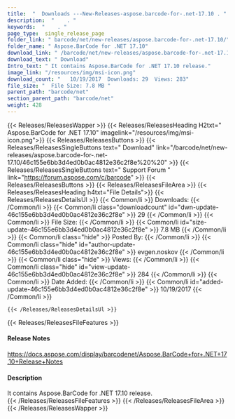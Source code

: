 ```yaml
---
title:  "  Downloads ---New-Releases-aspose.barcode-for-.net-17.10 . " 
description:  "    . " 
keywords:  "    . " 
page_type:  single_release_page
folder_link: " barcode/net/new-releases/aspose.barcode-for-.net-17.10/"
folder_name: " Aspose.BarCode for .NET 17.10"
download_link: " /barcode/net/new-releases/aspose.barcode-for-.net-17.10/46c155e6bb3d4ed0b0ac4812e36c2f8e"
download_text: " Download"
Intro_text: " It contains Aspose.BarCode for .NET 17.10 release."
image_link: "/resources/img/msi-icon.png"
download_count: "   10/19/2017  Downloads: 29  Views: 283"
file_size: "  File Size: 7.8 MB "
parent_path: "barcode/net"
section_parent_path: "barcode/net"
weight: 428
---
```


{{< Releases/ReleasesWapper >}}
  {{< Releases/ReleasesHeading H2txt=" Aspose.BarCode for .NET 17.10" imagelink="/resources/img/msi-icon.png">}}
  {{< Releases/ReleasesButtons >}}
    {{< Releases/ReleasesSingleButtons text=" Download" link="/barcode/net/new-releases/aspose.barcode-for-.net-17.10/46c155e6bb3d4ed0b0ac4812e36c2f8e%20%20" >}}
    {{< Releases/ReleasesSingleButtons text=" Support Forum " link="https://forum.aspose.com/c/barcode" >}}
  {{< Releases/ReleasesButtons >}}
  {{< Releases/ReleasesFileArea >}}
    {{< Releases/ReleasesHeading h4txt="File Details">}}
    {{< Releases/ReleasesDetailsUl >}}
            {{< Common/li  >}} Downloads: {{< /Common/li >}} 
      {{< Common/li class="downloadcount" id="dwn-update-46c155e6bb3d4ed0b0ac4812e36c2f8e" >}} 29 {{< /Common/li >}} 
      {{< Common/li  >}} File Size: {{< /Common/li >}} 
      {{< Common/li id="size-update-46c155e6bb3d4ed0b0ac4812e36c2f8e" >}} 7.8 MB {{< /Common/li >}} 
      {{< Common/li  class="hide" >}} Posted By: {{< /Common/li >}} 
      {{< Common/li class="hide" id="author-update-46c155e6bb3d4ed0b0ac4812e36c2f8e" >}} evgen.noskov {{< /Common/li >}} 
      {{< Common/li class="hide"  >}} Views: {{< /Common/li >}} 
      {{< Common/li class="hide" id="view-update-46c155e6bb3d4ed0b0ac4812e36c2f8e" >}} 284 {{< /Common/li >}} 
      {{< Common/li  >}} Date Added: {{< /Common/li >}} 
      {{< Common/li id="added-update-46c155e6bb3d4ed0b0ac4812e36c2f8e" >}} 10/19/2017 {{< /Common/li >}} 

    {{< /Releases/ReleasesDetailsUl >}}

  {{< Releases/ReleasesFileFeatures >}}
      <h4>Release Notes</h4><div><a href="https://docs.aspose.com/display/barcodenet/Aspose.BarCode+for+.NET+17.10+Release+Notes">https://docs.aspose.com/display/barcodenet/Aspose.BarCode+for+.NET+17.10+Release+Notes</a></div><h4>Description</h4><div class="HTMLDescription">It contains Aspose.BarCode for .NET 17.10 release.</div>
  {{< /Releases/ReleasesFileFeatures >}}
 {{< /Releases/ReleasesFileArea >}}
{{< /Releases/ReleasesWapper >}}


